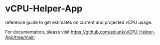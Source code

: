# vCPU-Helper-App
reference guide to get estimates on current and projected vCPU usage.


For documentation, please visit https://github.com/splunk/vCPU-Helper-App/tree/main